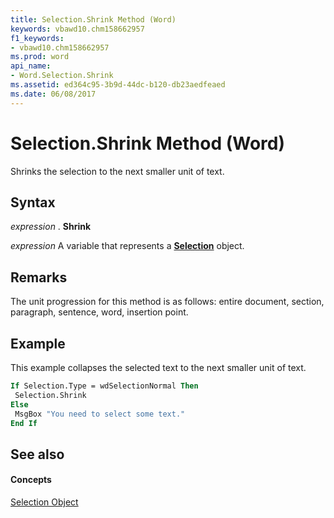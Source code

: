 ```yaml
---
title: Selection.Shrink Method (Word)
keywords: vbawd10.chm158662957
f1_keywords:
- vbawd10.chm158662957
ms.prod: word
api_name:
- Word.Selection.Shrink
ms.assetid: ed364c95-3b9d-44dc-b120-db23aedfeaed
ms.date: 06/08/2017
---
```



# Selection.Shrink Method (Word)

Shrinks the selection to the next smaller unit of text.


## Syntax

 _expression_ . **Shrink**

 _expression_ A variable that represents a **[Selection](selection-object-word.md)** object.


## Remarks

The unit progression for this method is as follows: entire document, section, paragraph, sentence, word, insertion point.


## Example

This example collapses the selected text to the next smaller unit of text.


```vb
If Selection.Type = wdSelectionNormal Then 
 Selection.Shrink 
Else 
 MsgBox "You need to select some text." 
End If
```


## See also


#### Concepts


[Selection Object](selection-object-word.md)

